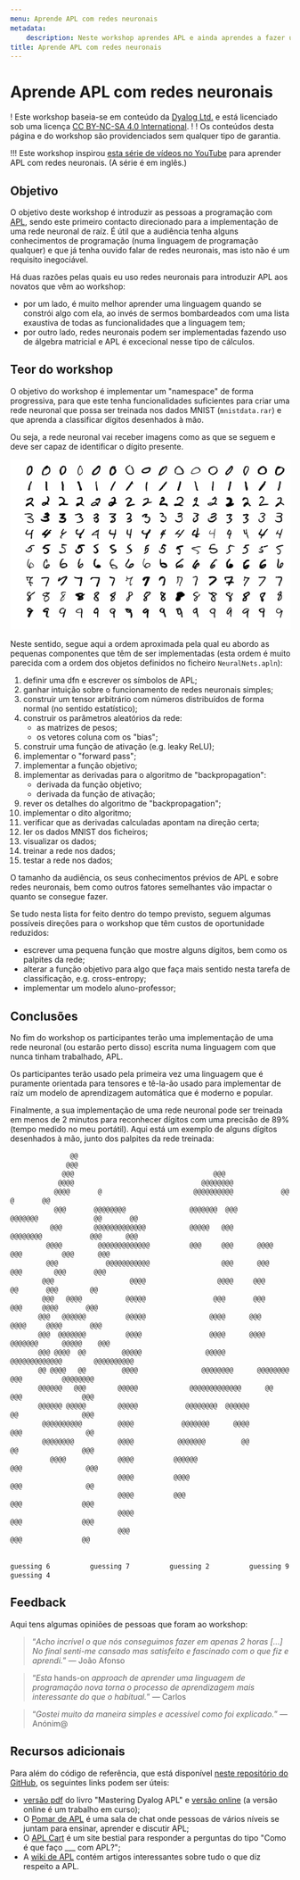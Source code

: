 ```yaml
---
menu: Aprende APL com redes neuronais
metadata:
    description: Neste workshop aprendes APL e ainda aprendes a fazer uma rede neuronal de raíz!
title: Aprende APL com redes neuronais
---
```


# Aprende APL com redes neuronais

! Este workshop baseia-se em conteúdo da [Dyalog Ltd.][Dyalog] e está licenciado sob uma licença [CC BY-NC-SA 4.0 International][license].
!
! Os conteúdos desta página e do workshop são providenciados sem qualquer tipo de garantia.

!!! Este workshop inspirou [esta série de vídeos no YouTube][yt-series] para aprender APL com redes neuronais. (A série é em inglês.)

## Objetivo

O objetivo deste workshop é introduzir as pessoas a programação com [APL], sendo este primeiro contacto direcionado para a implementação de uma rede neuronal de raíz. É útil que a audiência tenha alguns conhecimentos de programação (numa linguagem de programação qualquer) e que já tenha ouvido falar de redes neuronais, mas isto não é um requisito inegociável.

Há duas razões pelas quais eu uso redes neuronais para introduzir APL aos novatos que vêm ao workshop:

 - por um lado, é muito melhor aprender uma linguagem quando se constrói algo com ela, ao invés de sermos bombardeados com uma lista exaustiva de todas as funcionalidades que a linguagem tem;
 - por outro lado, redes neuronais podem ser implementadas fazendo uso de álgebra matricial e APL é excecional nesse tipo de cálculos.


## Teor do workshop

O objetivo do workshop é implementar um "namespace" de forma progressiva, para que este tenha funcionalidades suficientes para criar uma rede neuronal que possa ser treinada nos dados MNIST (`mnistdata.rar`) e que aprenda a classificar dígitos desenhados à mão.

Ou seja, a rede neuronal vai receber imagens como as que se seguem e deve ser capaz de identificar o dígito presente.

![exemploes de imagens dos dados MNIST](MnistExamples.png "Imagem de Josef Steppan, licença CC BY-SA 4.0")

Neste sentido, segue aqui a ordem aproximada pela qual eu abordo as pequenas componentes que têm de ser implementadas (esta ordem é muito parecida com a ordem dos objetos definidos no ficheiro `NeuralNets.apln`):

 1. definir uma dfn e escrever os símbolos de APL;
 2. ganhar intuição sobre o funcionamento de redes neuronais simples;
 3. construir um tensor arbitrário com números distribuídos de forma normal (no sentido estatístico);
 4. construir os parâmetros aleatórios da rede:
    - as matrizes de pesos;
    - os vetores coluna com os "bias";
 5. construir uma função de ativação (e.g. leaky ReLU);
 6. implementar o "forward pass";
 7. implementar a função objetivo;
 8. implementar as derivadas para o algoritmo de "backpropagation":
    - derivada da função objetivo;
    - derivada da função de ativação;
 9. rever os detalhes do algoritmo de "backpropagation";
 10. implementar o dito algoritmo;
 11. verificar que as derivadas calculadas apontam na direção certa;
 12. ler os dados MNIST dos ficheiros;
 13. visualizar os dados;
 14. treinar a rede nos dados;
 15. testar a rede nos dados;

O tamanho da audiência, os seus conhecimentos prévios de APL e sobre redes neuronais, bem como outros fatores semelhantes vão impactar o quanto se consegue fazer.

Se tudo nesta lista for feito dentro do tempo previsto, seguem algumas possíveis direções para o workshop que têm custos de oportunidade reduzidos:

 - escrever uma pequena função que mostre alguns dígitos, bem como os palpites da rede;
 - alterar a função objetivo para algo que faça mais sentido nesta tarefa de classificação, e.g. cross-entropy;
 - implementar um modelo aluno-professor;


## Conclusões

No fim do workshop os participantes terão uma implementação de uma rede neuronal (ou estarão perto disso) escrita numa linguagem com que nunca tinham trabalhado, APL.

Os participantes terão usado pela primeira vez uma linguagem que é puramente orientada para tensores e tê-la-ão usado para implementar de raíz um modelo de aprendizagem automática que é moderno e popular.

Finalmente, a sua implementação de uma rede neuronal pode ser treinada em menos de 2 minutos para reconhecer dígitos com uma precisão de 89% (tempo medido no meu portátil). Aqui está um exemplo de alguns dígitos desenhados à mão, junto dos palpites da rede treinada:

```APL
               @@                                                                                   
              @@@                                                                                   
             @@@                                   @@@                                              
            @@@@                                @@@@@@@@                                            
           @@@@       @                       @@@@@@@@@@            @@                @       @@    
           @@@       @@@@@@@@                @@@@@@@  @@@       @@@@@@@              @@       @@    
          @@@        @@@@@@@@@@@@@           @@@@@   @@@        @@@@@@@@            @@@      @@@    
         @@@@         @@@@@@@@@@@@@          @@@     @@@      @@@@    @@@          @@@      @@@     
         @@@            @@@@@@@@@@@                  @@@      @@@      @@@        @@@       @@@     
        @@@                   @@@@                  @@@@     @@@        @@       @@@        @@      
        @@@   @@@@           @@@@@                 @@@       @@@        @@@     @@@@       @@@      
       @@@   @@@@@@          @@@@@                @@@@      @@@        @@@@     @@@@       @@@      
       @@@  @@@@@@@          @@@@                 @@@@      @@@@    @@@@@@@      @@@@@    @@@       
       @@@ @@@@  @@         @@@@@                @@@@@       @@@@@@@@@@@@@        @@@@@@@@@@        
       @@ @@@@   @@         @@@@                @@@@@@@@      @@@@@@@@ @@@          @@@@@@@@        
       @@@@@@   @@@        @@@@@             @@@@@@@@@@@@@      @@     @@@               @@@        
       @@@@@@ @@@@@        @@@@@            @@@@@@@@  @@@@@@           @@                @@@        
        @@@@@@@@@@         @@@@            @@@@@@@      @@@@          @@@                @@         
        @@@@@@@@           @@@@           @@@@@@@         @@          @@                @@@         
          @@@@             @@@@          @@@@@@                      @@@                @@@         
                           @@@@          @@@@                        @@@                @@          
                           @@@@          @@@                         @@@               @@@          
                           @@@@                                      @@@               @@@          
                           @@@                                       @@@               @@           
                                                                                                    
                                                                                                    
guessing 6          guessing 7          guessing 2          guessing 9          guessing 4          
```

## Feedback

Aqui tens algumas opiniões de pessoas que foram ao workshop:

 > “*Acho incrível o que nós conseguimos fazer em apenas 2 horas [...] No final senti-me cansado mas satisfeito e fascinado com o que fiz e aprendi.*”  &mdash; João Afonso

<!-- -->

 > “*Esta* hands-on *approach de aprender uma linguagem de programação nova torna o processo de aprendizagem mais interessante do que o habitual.*”  &mdash; Carlos

<!-- -->

 > “*Gostei muito da maneira simples e acessível como foi explicado.*”  &mdash; Anónim@


## Recursos adicionais

Para além do código de referência, que está disponível [neste repositório do GitHub][workshops-gh], os seguintes links podem ser úteis:

 - [versão pdf][mdapl-pdf] do livro "Mastering Dyalog APL" e [versão online][mdapl-online] (a versão online é um trabalho em curso);
 - O [Pomar de APL][apl-orchard] é uma sala de chat onde pessoas de vários níveis se juntam para ensinar, aprender e discutir APL;
 - O [APL Cart][aplcart] é um site bestial para responder a perguntas do tipo "Como é que faço ___ com APL?";
 - A [wiki de APL][aplwiki] contém artigos interessantes sobre tudo o que diz respeito a APL.

[APL]: https://aplwiki.com
[license]: https://creativecommons.org/licenses/by-nc-sa/4.0/
[Dyalog]: https://dyalog.com
[workshops-gh]: https://github.com/RojerGS/workshops
[mdapl-pdf]: https://www.dyalog.com/mastering-dyalog-apl.htm
[mdapl-online]: https://rojergs.github.io/MDAPL
[apl-orchard]: https://chat.stackexchange.com/rooms/52405/the-apl-orchard
[aplcart]: https://aplcart.info/
[aplwiki]: https://aplwiki.com
[yt-series]: https://www.youtube.com/playlist?list=PLgTqamKi1MS3p-O0QAgjv5vt4NY5OgpiM
